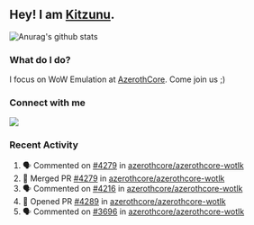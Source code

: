 ## Hey! I am [Kitzunu](https://Github.com/Kitzunu).

![Anurag's github stats](https://github-readme-stats.kitzunu.vercel.app/api?username=Kitzunu&show_icons=true)

### What do I do?

I focus on WoW Emulation at [AzerothCore](https://Github.com/AzerothCore). Come join us ;)

### Connect with me
[![](https://img.shields.io/badge/AzerothCore%20Discord-Connect%20with%20me!-green)](https://discord.com/invite/gkt4y2x)

### Recent Activity

<!--START_SECTION:activity-->
1. 🗣 Commented on [#4279](https://github.com/azerothcore/azerothcore-wotlk/issues/4279) in [azerothcore/azerothcore-wotlk](https://github.com/azerothcore/azerothcore-wotlk)
2. 🎉 Merged PR [#4279](https://github.com/azerothcore/azerothcore-wotlk/pull/4279) in [azerothcore/azerothcore-wotlk](https://github.com/azerothcore/azerothcore-wotlk)
3. 🗣 Commented on [#4216](https://github.com/azerothcore/azerothcore-wotlk/issues/4216) in [azerothcore/azerothcore-wotlk](https://github.com/azerothcore/azerothcore-wotlk)
4. 💪 Opened PR [#4289](https://github.com/azerothcore/azerothcore-wotlk/pull/4289) in [azerothcore/azerothcore-wotlk](https://github.com/azerothcore/azerothcore-wotlk)
5. 🗣 Commented on [#3696](https://github.com/azerothcore/azerothcore-wotlk/issues/3696) in [azerothcore/azerothcore-wotlk](https://github.com/azerothcore/azerothcore-wotlk)
<!--END_SECTION:activity-->
